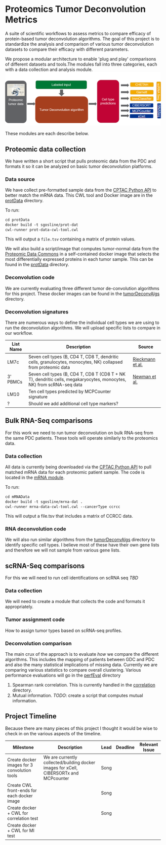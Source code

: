 # Proteomics Tumor Deconvolution Metrics
A suite of scientific workflows to assess metrics to compare efficacy of protein-based tumor deconvolution algorithms. The goal of this project is to standardize the analysis and comparison of various tumor deconvolution datasets to compare their efficacy with different parameters.

We propose a modular architecture to enable 'plug and play' comparisons of different datasets and tools.The modules fall into three categories, each with a data collection and analysis module.
![Architecture](./arch.png)

These modules are each describe below.

## Proteomic data collection
We have written a short script that pulls proteomic data from the PDC and formats it so it can be analyzed on basic tumor deconvolution platforms.

### Data source
We have collect pre-formatted sample data from the [CPTAC Python API](https://github.com/PayneLab/cptac) to better match the mRNA data. This CWL tool and Docker image are in the [protData](./protData) directory.

To run:

``` shell
cd protData
docker build -t sgosline/prot-dat
cwl-runner prot-data-cwl-tool.cwl
```
This will output a `file.tsv` containing a matrix of protein values.

We will also build a script/image that computes tumor-normal data from the [Proteomic Data Commons](https://proteomic.datacommons.cancer.gov/pdc/) in a self-contained docker image that selects the most differentially expressed proteins in each tumor sample. This can be found in the [protData](./protData) directory.

### Deconvolution code

We are currently evaluating three different tumor de-convolution algorithms for this project. These docker images can be found in the [tumorDeconvAlgs](./tumorDeconvAlgs) directory.

### Deconvolution signatures
There are numerous ways to define the individual cell types we are using to run the deconvolution algorithms. We will upload specific lists to compare in our workflow.

| List Name | Description | Source |
| --- | --- | --- |
| LM7c | Seven cell types (B, CD4 T, CD8 T, dendritic cells, granulocytes, monocytes, NK) collapsed from proteomic data | [Rieckmann et al.](https://pubmed.ncbi.nlm.nih.gov/28263321/)|
| 3' PBMCs | Seven cell types (B, CD4 T, CD8 T (CD8 T + NK T), dendritic cells, megakaryocytes, monocytes, NK) from scRNA-seq data | [Newman et al.](https://pubmed.ncbi.nlm.nih.gov/31061481/)|
| LM10 | Ten cell types predicted by MCPCounter signature | |
| ? | Should we add additional cell type markers? | |



## Bulk RNA-Seq comparisons
For this work we need to run tumor deconvolution on bulk RNA-seq from the same PDC patients. These tools will operate similarly to the proteomics data.

### Data collection
All data is currently being downloaded via the [CPTAC Python API](https://github.com/PayneLab/cptac) to pull matched mRNA data for each proteomic patient sample. The code is located in the [mRNA module](./mRNAData).

To run:

``` shell
cd mRNAData
docker build -t sgosline/mrna-dat .
cwl-runner mrna-data-cwl-tool.cwl --cancerType ccrcc
```
This will output a file.tsv that includes a matrix of CCRCC data.

### RNA deconvolution code
We will also run similar algorithms from the [tumorDeconvAlgs](./tumorDeconvAlgs) directory to identify specific cell types. I believe most of these have their own gene lists and therefore we will not sample from various gene lists.

## scRNA-Seq comparisons
For this we will need to run cell identifications on scRNA seq
_TBD_

### Data collection
We will need to create a module that collects the code and formats it appropriately.

### Tumor assignment code
How to assign tumor types based on scRNA-seq profiles.

### Deconvolution comparison
The main crux of the approach is to evaluate _how_ we compare the different algorithms. This includes the mapping of patients between GDC and PDC and also the many statistical implications of missing data. Currently we are comparing various statistics to compare overall clustering. Various performance evaluations will go in the [perfEval](./perfEval) directory


1. Spearman rank correlation. This is currently handled in the [correlation](./perfEval/correlations) directory.
2. Mutual information. *TODO*: create a script that computes mutual information.


## Project Timeline

Because there are many pieces of this project I thought it would be wise to check in on the various aspects of the timeline.

| Milestone | Description | Lead | Deadline | Relevant Issue|
|--- | --- | --- | --- | ---|
|Create docker images for 3 convolution tools | We are currently collected/building docker images for xCell, CIBERSORTx and MCPcounter | Song | | |
|Create CWL front-ends for each docker image ||Song || |
|Create docker + CWL for correlation test|| Song|||
|Create docker + CWL for MI test |||||

